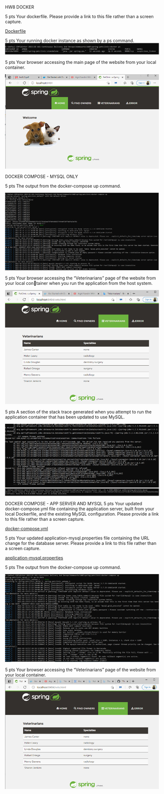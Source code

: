 HW8
DOCKER

5 pts Your dockerfile. Please provide a link to this file rather than a screen capture.

[Dockerfile](Dockerfile)

5 pts Your running docker instance as shown by a ps command.
![D](figures/D2.PNG)

5 pts Your browser accessing the main page of the website from your local container.

![D](figures/D3-i.PNG)

DOCKER COMPOSE - MYSQL ONLY

5 pts The output from the docker-compose up command.

![D](figures/DCO1.PNG)

5 pts Your browser accessing the “Veterinarians” page of the website from your local container when you run the application from the host system.

![D](figures/DCO2.PNG)

5 pts A section of the stack trace generated when you attempt to run the application
container that has been updated to use MySQL.

![D](figures/DCO3.PNG)
![D](figures/DCO4.PNG)


DOCKER COMPOSE - APP SERVER AND MYSQL
5 pts Your updated docker-compose.yml file containing the application server, built from
your local Dockerfile, and the existing MySQL configuration. Please provide a link
to this file rather than a screen capture.

[docker-compose.yml](docker-compose.yml)

5 pts Your updated application-mysql.properties file containing the URL change for
the database server. Please provide a link to this file rather than a screen capture.

[application-mysql.properties](src\main\resources\application-mysql.properties)

5 pts The output from the docker-compose up command.

![D](figures/DCB3.PNG)

5 pts Your browser accessing the “Veterinarians” page of the website from your local container.
![D](figures/DCB4.PNG)
